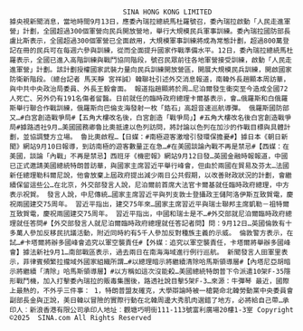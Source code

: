 
								SINA HONG KONG LIMITED							據央視新聞消息，當地時間9月13日，應委內瑞拉總統馬杜羅號召，委內瑞拉啟動「人民走進軍營」計劃，全國超過300個軍營向民兵開放營地，舉行大規模民兵軍事訓練。委內瑞拉國防部長盧比斯表示，全國超過300個軍營已全面啟用，大規模軍事訓練將成為常態計劃，超過800萬登記在冊的民兵可在每週六參與訓練，從而全面提升國家作戰準備水平。12日，委內瑞拉總統馬杜羅表示，全國已進入高階訓練與戰鬥協同階段，號召民眾前往各地軍營接受訓練，啟動「人民走進軍營」計劃。該計劃授權國家武裝力量向民兵訓練開放營區，開展大規模民兵訓練，開啟國家防衛新階段。（總台記者 馬天靜 宮祥誠）韓聯社引述外交消息報道，南韓外長趙顯本周訪華，與中共中央政治局委員、外長王毅會面。 報道指趙顯將於周…尼泊爾發生衝突至今造成全國72人死亡、另外仍有191名傷者留醫。日前就任的臨時政府總理卡爾基表示，會…俄羅斯和白俄羅斯舉行聯合作戰訓練，俄羅斯向巴倫支海發射一枚「鋯石」高超音速巡航導彈。 俄羅斯國防部又…#白宮創造戰爭局#【五角大樓改名後，白宮創造「戰爭局」】#五角大樓改名後白宮創造戰爭局#據路透社9月…美國國務卿魯比奧抵達以色列訪問，將討論以色列在加沙的作戰目標與具體計劃，並協調雙方立場。 魯比奧啟程…【日媒：#南極遊客激增引發環保擔憂#】據日本《朝日新聞》網站9月10日報導，到訪南極的遊客數量正在急…#在美國談論內戰不再是禁忌#【西媒：在美國，談論「內戰」不再是禁忌】西班牙《機密報》網站9月12日發…英國金融時報報道，中國已正式邀請美國總統特朗普訪華，與國家主席習近平舉行峰會，但由於兩國在貿易及芬太…法國新任總理勒科爾尼說，他會放棄上屆政府提出減少兩日公共假期，以改善財政狀況的計劃，會繼續保留這些公…在北京，外交部發言人說，尼泊爾前首席大法官卡爾基就任臨時政府總理，中方表示祝賀。 發言人說，中尼傳統…國家主席習近平與列支敦士登攝政王儲阿洛伊斯互致賀電，慶祝兩國建交75周年。 習近平指出，建交75年來…國家主席習近平與瑞士聯邦主席凱勒－祖特爾互致賀電，慶祝兩國建交75周年。 習近平指出，中國和瑞士是不…#外交部就尼泊爾臨時政府總理就任答問#【外交部發言人就尼泊爾臨時政府總理就任答記者問】問：9月12日…英國倫敦有十多萬人參加反移民抗議活動，附近同時約有5千人參加反對種族主義的示威。 倫敦警方表示，在試…#卡塔爾將辦多國峰會追究以軍空襲責任#【外媒：追究以軍空襲責任，卡塔爾將舉辦多國峰會】據法新社9月1…南部戰區表示，過去兩日在南海海域進行例行巡航。 新聞發言人田軍里表示，菲律賓頻繁拉攏域外國家組織所謂…#以總理暗示將繼續清除哈馬斯領導層#【內塔尼亞胡暗示將繼續「清除」哈馬斯領導層】#以方稱如這次沒能殺…美國總統特朗普下令派遣10架F-35隱形戰鬥機，加入打擊委內瑞拉的販毒集團後，路透社說目擊5架F-3…來源：牛彈琴 最近，國際上最熱的，不外乎三件事： 1，特朗普盟友確克，大學辯論時被一槍斃命北韓勞動黨中央委員會副部長金與正說，美日韓以冒險的實際行動在北韓周邊大秀肌肉選錯了地方，必將給自己帶…承印人︰新浪香港有限公司承印人地址︰觀塘巧明街111-113號富利廣場20樓1-3室 Copyright ©2025  SINA.com All Rights Reserved